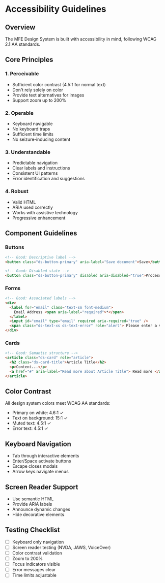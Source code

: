 # Accessibility Guidelines

## Overview

The MFE Design System is built with accessibility in mind, following WCAG 2.1 AA standards.

## Core Principles

### 1. Perceivable

- Sufficient color contrast (4.5:1 for normal text)
- Don't rely solely on color
- Provide text alternatives for images
- Support zoom up to 200%

### 2. Operable

- Keyboard navigable
- No keyboard traps
- Sufficient time limits
- No seizure-inducing content

### 3. Understandable

- Predictable navigation
- Clear labels and instructions
- Consistent UI patterns
- Error identification and suggestions

### 4. Robust

- Valid HTML
- ARIA used correctly
- Works with assistive technology
- Progressive enhancement

## Component Guidelines

### Buttons

```html
<!-- Good: Descriptive label -->
<button class="ds-button-primary" aria-label="Save document">Save</button>

<!-- Good: Disabled state -->
<button class="ds-button-primary" disabled aria-disabled="true">Processing...</button>
```

### Forms

```html
<!-- Good: Associated labels -->
<div>
  <label for="email" class="text-sm font-medium">
    Email Address <span aria-label="required">*</span>
  </label>
  <input id="email" type="email" required aria-required="true" />
  <span class="ds-text-xs ds-text-error" role="alert"> Please enter a valid email </span>
</div>
```

### Cards

```html
<!-- Good: Semantic structure -->
<article class="ds-card" role="article">
  <h2 class="ds-card-title">Article Title</h2>
  <p>Content...</p>
  <a href="#" aria-label="Read more about Article Title"> Read more </a>
</article>
```

## Color Contrast

All design system colors meet WCAG AA standards:

- Primary on white: 4.6:1 ✓
- Text on background: 15:1 ✓
- Muted text: 4.5:1 ✓
- Error text: 4.5:1 ✓

## Keyboard Navigation

- Tab through interactive elements
- Enter/Space activate buttons
- Escape closes modals
- Arrow keys navigate menus

## Screen Reader Support

- Use semantic HTML
- Provide ARIA labels
- Announce dynamic changes
- Hide decorative elements

## Testing Checklist

- [ ] Keyboard only navigation
- [ ] Screen reader testing (NVDA, JAWS, VoiceOver)
- [ ] Color contrast validation
- [ ] Zoom to 200%
- [ ] Focus indicators visible
- [ ] Error messages clear
- [ ] Time limits adjustable
